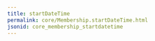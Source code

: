 ```yaml
---
title: startDateTime
permalink: core/Membership.startDateTime.html
jsonid: core_membership_startdatetime
---
```

